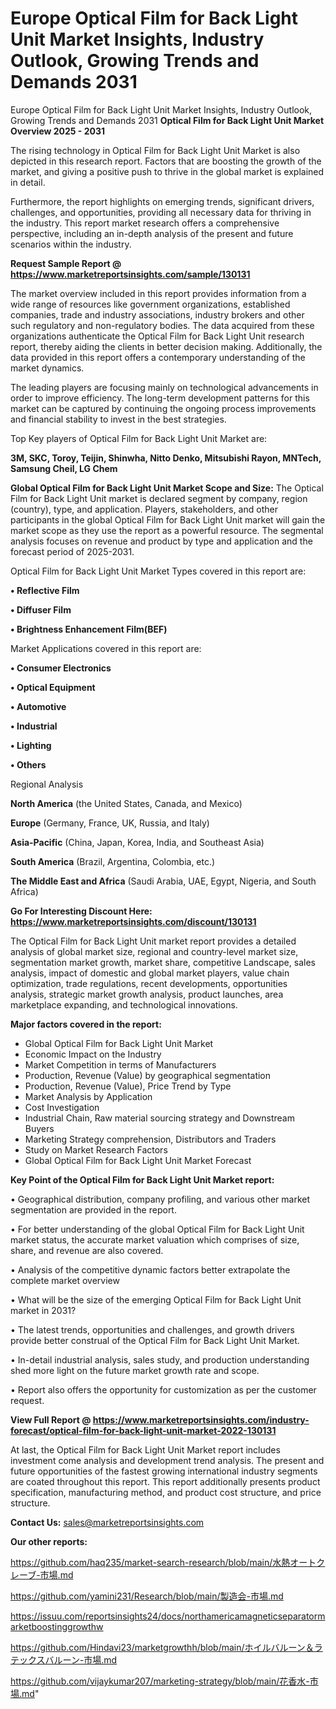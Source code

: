 # Europe Optical Film for Back Light Unit Market Insights, Industry Outlook, Growing Trends and Demands 2031
Europe Optical Film for Back Light Unit Market Insights, Industry Outlook, Growing Trends and Demands 2031
<Strong> Optical Film for Back Light Unit Market Overview 2025 - 2031</strong>

The rising technology in Optical Film for Back Light Unit Market is also depicted in this research report. Factors that are boosting the growth of the market, and giving a positive push to thrive in the global market is explained in detail.

Furthermore, the report highlights on emerging trends, significant drivers, challenges, and opportunities, providing all necessary data for thriving in the industry. This report market research offers a comprehensive perspective, including an in-depth analysis of the present and future scenarios within the industry.

<strong>Request Sample Report @ <a href=https://www.marketreportsinsights.com/sample/130131>https://www.marketreportsinsights.com/sample/130131</a></strong>

The market overview included in this report provides information from a wide range of resources like government organizations, established companies, trade and industry associations, industry brokers and other such regulatory and non-regulatory bodies. The data acquired from these organizations authenticate the Optical Film for Back Light Unit research report, thereby aiding the clients in better decision making. Additionally, the data provided in this report offers a contemporary understanding of the market dynamics.

The leading players are focusing mainly on technological advancements in order to improve efficiency. The long-term development patterns for this market can be captured by continuing the ongoing process improvements and financial stability to invest in the best strategies.

Top Key players of Optical Film for Back Light Unit Market are:

<strong>3M, SKC, Toroy, Teijin, Shinwha, Nitto Denko, Mitsubishi Rayon, MNTech, Samsung Cheil, LG Chem</strong>

<strong><b>Global Optical Film for Back Light Unit Market Scope and Size:</b></strong>
The Optical Film for Back Light Unit market is declared segment by company, region (country), type, and application. Players, stakeholders, and other participants in the global Optical Film for Back Light Unit market will gain the market scope as they use the report as a powerful resource. The segmental analysis focuses on revenue and product by type and application and the forecast period of 2025-2031.

Optical Film for Back Light Unit Market Types covered in this report are:

<strong>• Reflective Film

• Diffuser Film

• Brightness Enhancement Film(BEF)</strong>

Market Applications covered in this report are:

<strong>• Consumer Electronics

• Optical Equipment

• Automotive

• Industrial

• Lighting

• Others</strong> 

Regional Analysis

<strong>North America</strong> (the United States, Canada, and Mexico)

<strong>Europe</strong> (Germany, France, UK, Russia, and Italy)

<strong>Asia-Pacific</strong> (China, Japan, Korea, India, and Southeast Asia)

<strong>South America</strong> (Brazil, Argentina, Colombia, etc.)

<strong>The Middle East and Africa</strong> (Saudi Arabia, UAE, Egypt, Nigeria, and South Africa)

<strong>Go For Interesting Discount Here: <a href=https://www.marketreportsinsights.com/discount/130131>https://www.marketreportsinsights.com/discount/130131</a></strong>

The Optical Film for Back Light Unit market report provides a detailed analysis of global market size, regional and country-level market size, segmentation market growth, market share, competitive Landscape, sales analysis, impact of domestic and global market players, value chain optimization, trade regulations, recent developments, opportunities analysis, strategic market growth analysis, product launches, area marketplace expanding, and technological innovations.

<strong><b>Major factors covered in the report:</b></strong>
<ul>
  <li>Global Optical Film for Back Light Unit Market </li>
  <li>Economic Impact on the Industry</li>
  <li>Market Competition in terms of Manufacturers</li>
  <li>Production, Revenue (Value) by geographical segmentation</li>
  <li>Production, Revenue (Value), Price Trend by Type</li>
  <li>Market Analysis by Application</li>
  <li>Cost Investigation</li>
  <li>Industrial Chain, Raw material sourcing strategy and Downstream Buyers</li>
  <li>Marketing Strategy comprehension, Distributors and Traders</li>
  <li>Study on Market Research Factors</li>
  <li>Global Optical Film for Back Light Unit Market Forecast</li>
</ul>

<strong><b>Key Point of the Optical Film for Back Light Unit Market report:</b></strong>

• Geographical distribution, company profiling, and various other market segmentation are provided in the report.

• For better understanding of the global Optical Film for Back Light Unit market status, the accurate market valuation which comprises of size, share, and revenue are also covered.

• Analysis of the competitive dynamic factors better extrapolate the complete market overview

• What will be the size of the emerging Optical Film for Back Light Unit market in 2031?

• The latest trends, opportunities and challenges, and growth drivers provide better construal of the Optical Film for Back Light Unit Market.

• In-detail industrial analysis, sales study, and production understanding shed more light on the future market growth rate and scope.

• Report also offers the opportunity for customization as per the customer request.

<strong><b>View Full Report @ <a href=https://www.marketreportsinsights.com/industry-forecast/optical-film-for-back-light-unit-market-2022-130131>https://www.marketreportsinsights.com/industry-forecast/optical-film-for-back-light-unit-market-2022-130131</a></b></strong>


At last, the Optical Film for Back Light Unit Market report includes investment come analysis and development trend analysis. The present and future opportunities of the fastest growing international industry segments are coated throughout this report. This report additionally presents product specification, manufacturing method, and product cost structure, and price structure.

<strong>Contact Us:</strong>
sales@marketreportsinsights.com

<strong>Our other reports:</strong>

<a href=https://github.com/haq235/market-search-research/blob/main/水熱オートクレーブ-市場.md>https://github.com/haq235/market-search-research/blob/main/水熱オートクレーブ-市場.md</a>

<a href=https://github.com/yamini231/Research/blob/main/製造会-市場.md>https://github.com/yamini231/Research/blob/main/製造会-市場.md</a>

<a href=https://issuu.com/reportsinsights24/docs/northamericamagneticseparatormarketboostinggrowthw>https://issuu.com/reportsinsights24/docs/northamericamagneticseparatormarketboostinggrowthw</a>

<a href=https://github.com/Hindavi23/marketgrowthh/blob/main/ホイルバルーン＆ラテックスバルーン-市場.md>https://github.com/Hindavi23/marketgrowthh/blob/main/ホイルバルーン＆ラテックスバルーン-市場.md</a>

<a href=https://github.com/vijaykumar207/marketing-strategy/blob/main/花香水-市場.md>https://github.com/vijaykumar207/marketing-strategy/blob/main/花香水-市場.md</a>"
